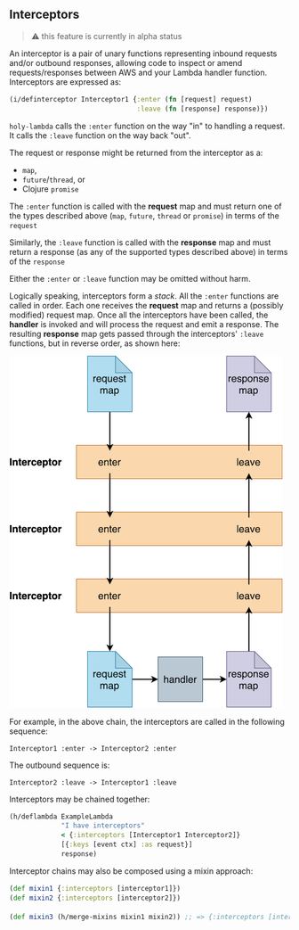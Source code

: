## Interceptors

> :warning: this feature is currently in alpha status

An interceptor is a pair of unary functions representing inbound requests and/or outbound responses, allowing code to
inspect or amend requests/responses between AWS and your Lambda handler function. Interceptors are expressed as:

```clojure
(i/definterceptor Interceptor1 {:enter (fn [request] request)
                                :leave (fn [response] response)})
```

`holy-lambda` calls the `:enter` function on the way "in" to handling a request. It calls the `:leave` function on the way back "out".

The request or response might be returned from the interceptor as a:
- `map`,
- `future`/`thread`, or
- Clojure `promise`

The `:enter` function is called with the **request** map and must return one of the types described above (`map`, `future`, `thread` or `promise`) in terms of the `request`

Similarly, the `:leave` function is called with the **response** map and must return a response (as any of the supported types described above) in terms of the `response`

Either the `:enter` or `:leave` function may be omitted without harm.

Logically speaking, interceptors form a _stack_. All the `:enter` functions are called in order. Each one receives the **request** map and returns a (possibly modified) request map. Once all the interceptors have been called, the **handler** is invoked and will process the request and emit a response. The resulting **response** map gets passed through the interceptors' `:leave` functions, but in reverse order, as shown here:

![interceptor-call-chain](images/interceptor-call-chain.png "Execution call chain with interceptors")

For example, in the above chain, the interceptors are called in the following sequence:

```
Interceptor1 :enter -> Interceptor2 :enter
```

The outbound sequence is:
```
Interceptor2 :leave -> Interceptor1 :leave
```

Interceptors may be chained together:
```clojure
(h/deflambda ExampleLambda
             "I have interceptors"
             < {:interceptors [Interceptor1 Interceptor2]}
             [{:keys [event ctx] :as request}]
             response)
```

Interceptor chains may also be composed using a mixin approach:

```clojure
(def mixin1 {:interceptors [interceptor1]})
(def mixin2 {:interceptors [interceptor2]})

(def mixin3 (h/merge-mixins mixin1 mixin2)) ;; => {:interceptors [interceptor1 interceptor2]}
```
